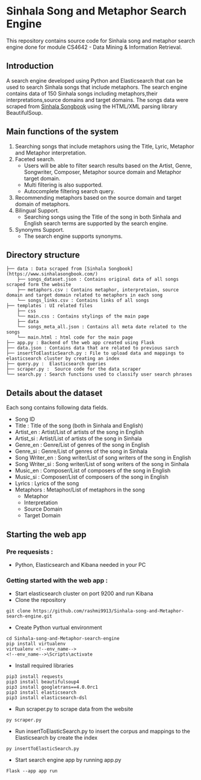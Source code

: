 # Sinhala Song and Metaphor Search Engine

This repository contains source code for Sinhala song and metaphor search engine done for module CS4642 - Data Mining & Information Retrieval.

## Introduction

A search engine developed using Python and Elasticsearch that can be used to search Sinhala songs that include metaphors. The search engine contains data of 150 Sinhala songs including metaphors,their interpretations,source domains and target domains. The songs data were scraped from [Sinhala Songbook](https://www.sinhalasongbook.com/) using the HTML/XML parsing library BeautifulSoup.

## Main functions of the system

1. Searching songs that include metaphors using the Title, Lyric, Metaphor and Metaphor interpretation.
2. Faceted search.
   - Users will be able to filter search results based on the Artist, Genre, Songwriter, Composer, Metaphor source domain and Metaphor target domain.
   - Multi filtering is also supported.
   - Autocomplete filtering search query.
3. Recommending metaphors based on the source domain and target domain of metaphors.
4. Bilingual Support.
   - Searching songs using the Title of the song in both Sinhala and English search terms are supported by the search engine.
5. Synonyms Support.
   - The search engine supports synonyms.

## Directory structure

```
├── data : Data scraped from [Sinhala Songbook](https://www.sinhalasongbook.com/)                    
    ├── songs_dataset.json : Contains original data of all songs scraped form the website
    ├── metaphors.csv : Contains metaphor, interpretaion, source domain and target domain related to metaphors in each song
    └── songs_links.csv : Contains links of all songs 
├── templates : UI related files                   
    ├── css 
	└── main.css : Contains stylings of the main page
    ├── data  
	└── songs_meta_all.json : Contains all meta date related to the songs
    └── main.html : html code for the main page  
├── app.py : Backend of the web app created using Flask 
├── data.json : Contains data that are related to previous sarch
├── insertToElasticSearch.py : File to upload data and mappings to elasticsearch cluster by creating an index
├── query.py :  Elasticsearch queries  
├── scraper.py :  Source code for the data scraper  
└── search.py : Search functions used to classify user search phrases  
```

## Details about the dataset

Each song contains following data fields.

* Song ID 
* Title : Title of the song (both in Sinhala and English)
* Artist_en : Artist/List of artists of the song  in English
* Artist_si : Artist/List of artists of the song  in Sinhala
* Genre_en : Genre/List of genres of the song in English
* Genre_si : Genre/List of genres of the song in Sinhala
* Song Writer_en : Song writer/List of song writers of the song in English
* Song Writer_si : Song writer/List of song writers of the song in Sinhala
* Music_en : Composer/List of composers of the song in English
* Music_si : Composer/List of composers of the song in English
* Lyrics : Lyrics of the song
* Metaphors : Metaphor/List of metaphors in the song
   - Metaphor
   - Interpretation
   - Source Domain
   - Target Domain

## Starting the web app

### Pre requesists :
   - Python, Elasticsearch and Kibana needed in your PC
   
### Getting started with the web app :
   - Start elasticsearch cluster on port 9200 and run Kibana
   - Clone the repository
   ```
   git clone https://github.com/rashmi9913/Sinhala-song-and-Metaphor-search-engine.git
   ```
   - Create Python vurtual environment
   ```
   cd Sinhala-song-and-Metaphor-search-engine
   pip install virtualenv
   virtualenv <!--env_name-->
   <!--env_name-->\Scripts\activate
   ```
   - Install required libraries
   ```
   pip3 install requests
   pip3 install beautifulsoup4
   pip3 install googletrans==4.0.0rc1
   pip3 install elasticsearch 
   pip3 install elasticsearch-dsl
   ```
   - Run scraper.py to scrape data from the website
   ```
   py scraper.py
   ```
   - Run insertToElasticSearch.py to insert the corpus and mappings to the Elasticsearch by create the index 
   ```
   py insertToElasticSearch.py
   ```
   - Start search engine app by running app.py
   ```
   Flask --app app run
   ```

